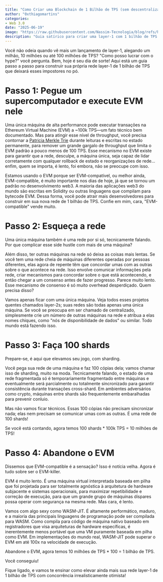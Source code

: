 ```yaml
---
title: "Como Criar uma Blockchain de 1 Bilhão de TPS (sem descentralização, segurança e vergonha)"
author: "0xthiagomartins"
categories:
- Web 3.0
date: "2025-06-19"
image: "https://raw.githubusercontent.com/Nassim-Tecnologia/blog/refs/heads/main/assets/posts/1b-tps-blockchain-no-decentralization-security-shame/hero.jpeg"
description: "Guia satírico para criar uma layer-1 com 1 bilhão de TPS: supercomputador, sem rede, 100 shards e WASM-JIT. Por que descentralização e segurança são superestimadas?"
---
```


Você não odeia quando vê mais um lançamento de layer-1, alegando um milhão, 10 milhões ou até 100 milhões de TPS? "Como posso lucrar com o hype?" você pergunta. Bem, hoje é seu dia de sorte! Aqui está um guia passo a passo para construir sua própria rede layer-1 de 1 bilhão de TPS que deixará esses impostores no pó.

# Passo 1: Pegue um supercomputador e execute EVM nele

Uma única máquina de alta performance pode executar transações na Ethereum Virtual Machine (EVM) a ~100k TPS—um fato técnico bem documentado. Mas para atingir esse nível de throughput, você precisa contornar a [Patricia Merkle Trie](https://ethereum.org/en/developers/docs/data-structures-and-encoding/patricia-merkle-trie/) durante leituras e escritas no estado permanente, para remover um grande gargalo de throughput que limita o EVM padrão a pouco menos de 100 TPS. Esse mecanismo no EVM existe para garantir que a rede, desculpe, a máquina única, seja capaz de lidar corretamente com qualquer rollback de estado e reorganizações de rede... enfim, quem se importa, é lento, foi embora, não se preocupe com isso.

Estamos usando o EVM porque ser EVM-compatível, ou melhor ainda, EVM-compatible, é muito importante nos dias de hoje, já que se tornou um padrão no desenvolvimento web3. A maioria das aplicações web3 do mundo são escritas em Solidity ou outras linguagens que compilam para bytecode EVM. Dessa forma, você pode atrair mais desenvolvedores para construir em sua nova rede de 1 bilhão de TPS. Confie em mim, cara, "EVM-compatible" vende muito.

# Passo 2: Esqueça a rede

Uma única máquina também é uma rede por si só, tecnicamente falando. Por que complicar esse side hustle com mais de uma máquina?

Além disso, ter outras máquinas na rede só deixa as coisas mais lentas. Se você tem uma rede cheia de máquinas diferentes operadas por pessoas diferentes, elas agora de repente têm que concordar umas com as outras sobre o que acontece na rede. Isso envolve comunicar informações pela rede, criar mecanismos para concordar sobre o que está acontecendo, e então chegar a um consenso antes de fazer progresso. Parece muito lento. Esse mecanismo de consenso é só muito overhead desperdiçado. Quem precisa disso?

Vamos apenas ficar com uma única máquina. Veja todos esses projetos quentes chamados layer-2s; suas redes são todas apenas uma única máquina. Se você se preocupa em ser chamado de centralizado, simplesmente crie um número de outras máquinas na rede e atribua a elas nomes chiques, como "nós de disponibilidade de dados" ou similar. Todo mundo está fazendo isso.

# Passo 3: Faça 100 shards

Prepare-se, é aqui que elevamos seu jogo, com sharding.

Você pega sua rede de uma máquina e faz 100 cópias dela; vamos chamar isso de sharding, muito na moda. Tecnicamente falando, o estado de uma rede fragmentada só é temporariamente fragmentado entre máquinas e eventualmente será parcialmente ou totalmente sincronizado para garantir consistência durante transações cross-shard. Em ambientes adversários como crypto, máquinas entre shards são frequentemente embaralhadas para prevenir conluio.

Mas não vamos ficar técnicos. Essas 100 cópias não precisam sincronizar nada; elas nem precisam se comunicar umas com as outras. É uma rede de 100 shards!

Se você está contando, agora temos 100 shards * 100k TPS = 10 milhões de TPS!

# Passo 4: Abandone o EVM

Dissemos que EVM-compatible é a sensação? Isso é notícia velha. Agora é tudo sobre ser o EVM-killer.

EVM é muito lento. É uma máquina virtual interpretada baseada em pilha que foi projetada para ser totalmente agnóstica à arquitetura de hardware subjacente e sistemas operacionais, para maximizar repetibilidade e correção de execução, para que um grande grupo de máquinas díspares possa operar com segurança na mesma rede. Mas cara, é lento.

Vamos com algo sexy como WASM-JIT. É altamente performático, maduro, e a maioria das principais linguagens de programação pode ser compilada para WASM. Como compila para código de máquina nativo baseado em registradores que visa arquiteturas de hardware específicas, é inerentemente menos portável que uma VM puramente baseada em pilha como EVM. Em implementações do mundo real, WASM-JIT pode superar o EVM em até 100x na velocidade de execução.

Abandone o EVM, agora temos 10 milhões de TPS * 100 = 1 bilhão de TPS.

Você conseguiu!

Fique ligado, e vamos te ensinar como elevar ainda mais sua rede layer-1 de 1 bilhão de TPS com concorrência irrealisticamente otimista! 